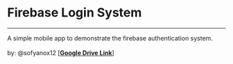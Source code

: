 # Firebase Login System
---
A simple mobile app to demonstrate the firebase authentication system.<br><br>
by: @sofyanox12
[<b>[Google Drive Link](https://drive.google.com/drive/folders/1GigN5RaRp4_vQqNyiLOs96C7zGxz0teY?usp=share_link)</b>]
